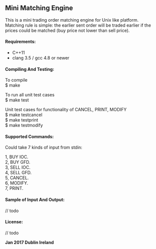 ## **Mini Matching Engine**
This is a mini trading order matching engine for Unix like platform.  
Matching rule is simple: the earlier sent order will be traded earlier if the prices could be matched (buy price not lower than sell price).

#### **Requirements:**
* C++11
* clang 3.5 / gcc 4.8 or newer

#### **Compiling And Testing:**
To compile  
$ make

To run all unit test cases  
$ make test

Unit test cases for functionality of CANCEL, PRINT, MODIFY  
$ make testcancel  
$ make testprint  
$ make testmodify

#### **Supported Commands:**

Could take 7 kinds of input from stdin:

1, BUY IOC.  
2, BUY GFD.  
3, SELL IOC.  
4, SELL GFD.  
5, CANCEL.  
6, MODIFY.  
7, PRINT. 

#### Sample of Input And Output:
// todo

#### License:
// todo

**Jan 2017 Dublin Ireland**